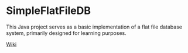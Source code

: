 # SimpleFlatFileDB

This Java project serves as a basic implementation of a flat file database system, primarily designed for learning purposes.

[Wiki](#https://en.wikipedia.org/wiki/Flat-file_database)
